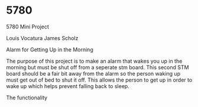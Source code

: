 # 5780
5780 Mini Project

Louis Vocatura
James Scholz

Alarm for Getting Up in the Morning

The purpose of this project is to make an alarm that wakes you up in the morning but must be shut off from a seperate stm board. This second STM board should be a fair bit away from the alarm so the person waking up must get out of bed to shut it off. This allows the person to get up in order to wake up which helps prevent falling back to sleep.

The functionality
